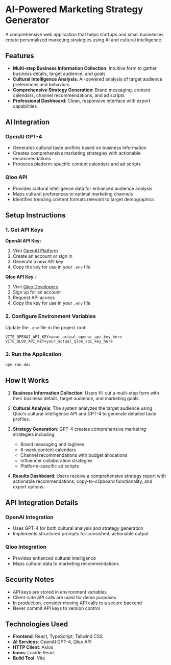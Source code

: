 # AI-Powered Marketing Strategy Generator

A comprehensive web application that helps startups and small businesses create personalized marketing strategies using AI and cultural intelligence.

## Features

- **Multi-step Business Information Collection**: Intuitive form to gather business details, target audience, and goals
- **Cultural Intelligence Analysis**: AI-powered analysis of target audience preferences and behaviors
- **Comprehensive Strategy Generation**: Brand messaging, content calendars, channel recommendations, and ad scripts
- **Professional Dashboard**: Clean, responsive interface with export capabilities

## AI Integration

### OpenAI GPT-4
- Generates cultural taste profiles based on business information
- Creates comprehensive marketing strategies with actionable recommendations
- Produces platform-specific content calendars and ad scripts

### Qloo API 
- Provides cultural intelligence data for enhanced audience analysis
- Maps cultural preferences to optimal marketing channels
- Identifies trending content formats relevant to target demographics

## Setup Instructions

### 1. Get API Keys

**OpenAI API Key:**
1. Visit [OpenAI Platform](https://platform.openai.com/api-keys)
2. Create an account or sign in
3. Generate a new API key
4. Copy the key for use in your `.env` file

**Qloo API Key :**
1. Visit [Qloo Developers](https://www.qloo.com/developers)
2. Sign up for an account
3. Request API access
4. Copy the key for use in your `.env` file

### 2. Configure Environment Variables

Update the `.env` file in the project root:

```env
VITE_OPENAI_API_KEY=your_actual_openai_api_key_here
VITE_QLOO_API_KEY=your_actual_qloo_api_key_here
```

### 3. Run the Application

```bash
npm run dev
```

## How It Works

1. **Business Information Collection**: Users fill out a multi-step form with their business details, target audience, and marketing goals.

2. **Cultural Analysis**: The system analyzes the target audience using  Qloo's cultural intelligence API and GPT-4 to generate detailed taste profiles.

3. **Strategy Generation**: GPT-4 creates comprehensive marketing strategies including:
   - Brand messaging and taglines
   - 6-week content calendars
   - Channel recommendations with budget allocations
   - Influencer collaboration strategies
   - Platform-specific ad scripts

4. **Results Dashboard**: Users receive a comprehensive strategy report with actionable recommendations, copy-to-clipboard functionality, and export options.

## API Integration Details

### OpenAI Integration
- Uses GPT-4 for both cultural analysis and strategy generation
- Implements structured prompts for consistent, actionable output

### Qloo Integration
- Provides enhanced cultural intelligence 
- Maps cultural data to marketing recommendations

## Security Notes

- API keys are stored in environment variables
- Client-side API calls are used for demo purposes
- In production, consider moving API calls to a secure backend
- Never commit API keys to version control


## Technologies Used

- **Frontend**: React, TypeScript, Tailwind CSS
- **AI Services**: OpenAI GPT-4, Qloo API
- **HTTP Client**: Axios
- **Icons**: Lucide React
- **Build Tool**: Vite
